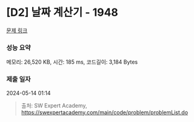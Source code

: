 # [D2] 날짜 계산기 - 1948 

[문제 링크](https://swexpertacademy.com/main/code/problem/problemDetail.do?contestProbId=AV5PnnU6AOsDFAUq) 

### 성능 요약

메모리: 26,520 KB, 시간: 185 ms, 코드길이: 3,184 Bytes

### 제출 일자

2024-05-14 01:14



> 출처: SW Expert Academy, https://swexpertacademy.com/main/code/problem/problemList.do